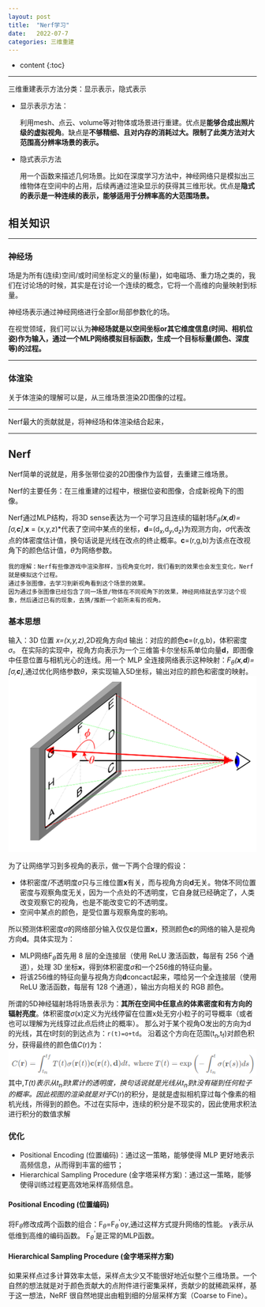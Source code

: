 ```yaml
---
layout: post
title:  "Nerf学习"
date:   2022-07-7
categories: 三维重建
---
```

* content
{:toc}

---
三维重建表示方法分类：显示表示，隐式表示
* 显示表示方法：

	利用mesh、点云、volume等对物体或场景进行重建。优点是**能够合成出照片级的虚拟视角**。缺点是**不够精细、且对内存的消耗过大。限制了此类方法对大范围高分辨率场景的表示。**

* 隐式表示方法

	用一个函数来描述几何场景。比如在深度学习方法中，神经网络只是模拟出三维物体在空间中的占用，后续再通过渲染显示的获得其三维形状。优点是**隐式的表示是一种连续的表示，能够适用于分辨率高的大范围场景。**



## 相关知识
---
### 神经场
场是为所有(连续)空间/或时间坐标定义的量(标量)，如电磁场、重力场之类的，我们在讨论场的时候，其实是在讨论一个连续的概念，它将一个高维的向量映射到标量。

神经场表示通过神经网络进行全部or局部参数化的场。

在视觉领域，我们可以认为**神经场就是以空间坐标or其它维度信息(时间、相机位姿)作为输入，通过一个MLP网络模拟目标函数，生成一个目标标量(颜色、深度等)的过程。**

----
### 体渲染
关于体渲染的理解可以是，从三维场景渲染2D图像的过程。

---
Nerf最大的贡献就是，将神经场和体渲染结合起来，

---
## Nerf

Nerf简单的说就是，用多张带位姿的2D图像作为监督，去重建三维场景。

Nerf的主要任务：在三维重建的过程中，根据位姿和图像，合成新视角下的图像。

Nerf通过MLP结构，将3D sense表达为一个可学习且连续的辐射场*F<sub>$\theta$</sub>(**x**,**d**)=[$\sigma$,**c**]*,**x** = (x,y,z)*代表了空间中某点的坐标，**d**=(d<sub>$x$</sub>,d<sub>$y$</sub>,d<sub>$z$</sub>)为观测方向，$\sigma$代表改点的体密度估计值，换句话说是光线在改点的终止概率。**c**=(r,g,b)为该点在改视角下的颜色估计值，$\theta$为网络参数。

```
我的理解：Nerf有些像游戏中渲染那样，当视角变化时，我们看到的效果也会发生变化，Nerf就是模拟这个过程。
通过多张图像，去学习到新视角看到这个场景的效果。
因为通过多张图像已经包含了同一场景/物体在不同视角下的效果，神经网络就去学习这个现象，然后通过已有的现象，去猜/推断一个前所未有的视角。
```
### 基本思想

输入：3D 位置 *x=(x,y,z)*,2D视角方向d
输出：对应的颜色**c**=(r,g,b)，体积密度$\sigma$。
在实际的实现中，视角方向表示为一个三维笛卡尔坐标系单位向量**d**，即图像中任意位置与相机光心的连线。用一个 MLP 全连接网络表示这种映射：*F<sub>$\theta$</sub>(**x**,**d**)=[$\sigma$,**c**]*,通过优化网络参数$\theta$，来实现输入5D坐标，输出对应的颜色和密度的映射。
![2D视角方向示意图](/img\Nerf\2D视角方向示意图.png)


为了让网络学习到多视角的表示，做一下两个合理的假设：
* 体积密度/不透明度$\sigma$只与三维位置**x**有关，而与视角方向**d**无关。物体不同位置密度与观察角度无关，因为一个点处的不透明度，它自身就已经确定了，人类改变观察它的视角，也是不能改变它的不透明度。
* 空间中某点的颜色，是受位置与观察角度的影响。
  
所以预测体积密度$\sigma$的网络部分输入仅仅是位置**x**，预测颜色**c**的网络的输入是视角方向**d**。具体实现为：

* MLP网络F<sub>$\theta$</sub>首先用 8 层的全连接层（使用 ReLU 激活函数，每层有 256 个通道），处理 3D 坐标**x**，得到体积密度$\sigma$和一个256维的特征向量。
* 将该256维的特征向量与视角方向**d**concact起来，喂给另一个全连接层（使用 ReLU 激活函数，每层有 128 个通道），输出方向相关的 RGB 颜色。

所谓的5D神经辐射场将场景表示为：**其所在空间中任意点的体素密度和有方向的辐射亮度**。体积密度$\sigma$(x)定义为光线停留在位置x处无穷小粒子的可导概率（或者也可以理解为光线穿过此点后终止的概率）。
那么对于某个视角O发出的方向为d的光线，其在t时刻的到达点为：`r(t)=o+td`。
沿着这个方向在范围(t<sub>n</sub>,t<sub>f</sub>)对颜色积分，获得最终的颜色值*C*(r)为：
![](/img\Nerf\C(r).png)
其中,*T(t)*表示从t<sub>n</sub>到t累计的透明度，换句话说就是光线从t<sub>n</sub>到t没有碰到任何粒子的概率。因此视图的渲染就是对于*C*(r)的积分，是就是虚拟相机穿过每个像素的相机光线，所得到的颜色。不过在实际中，连续的积分是不现实的，因此使用求积法进行积分的数值求解

### 优化
* Positional Encoding (位置编码)：通过这一策略，能够使得 MLP 更好地表示高频信息，从而得到丰富的细节；
* Hierarchical Sampling Procedure (金字塔采样方案)：通过这一策略，能够使得训练过程更高效地采样高频信息。
#### Positional Encoding (位置编码)
将F<sub>$\theta$</sub>修改成两个函数的组合：F<sub>$\theta$</sub>=F<sub>$\theta$</sub><sup>'</sup>o$\gamma$,通过这样方式提升网络的性能。
$\gamma$表示从低维到高维的编码函数。
F<sub>$\theta$</sub><sup>'</sup>是正常的MLP函数。

#### Hierarchical Sampling Procedure (金字塔采样方案)
如果采样点过多计算效率太低，采样点太少又不能很好地近似整个三维场景。一个自然的想法就是对于颜色贡献大的点附件进行密集采样，贡献少的就稀疏采样，基于这一想法，NeRF 很自然地提出由粗到细的分层采样方案（Coarse to Fine）。



